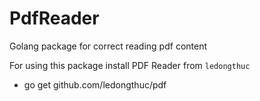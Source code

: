 # PdfReader
Golang package for correct reading pdf content

For using this package install PDF Reader from `ledongthuc`
- go get github.com/ledongthuc/pdf
